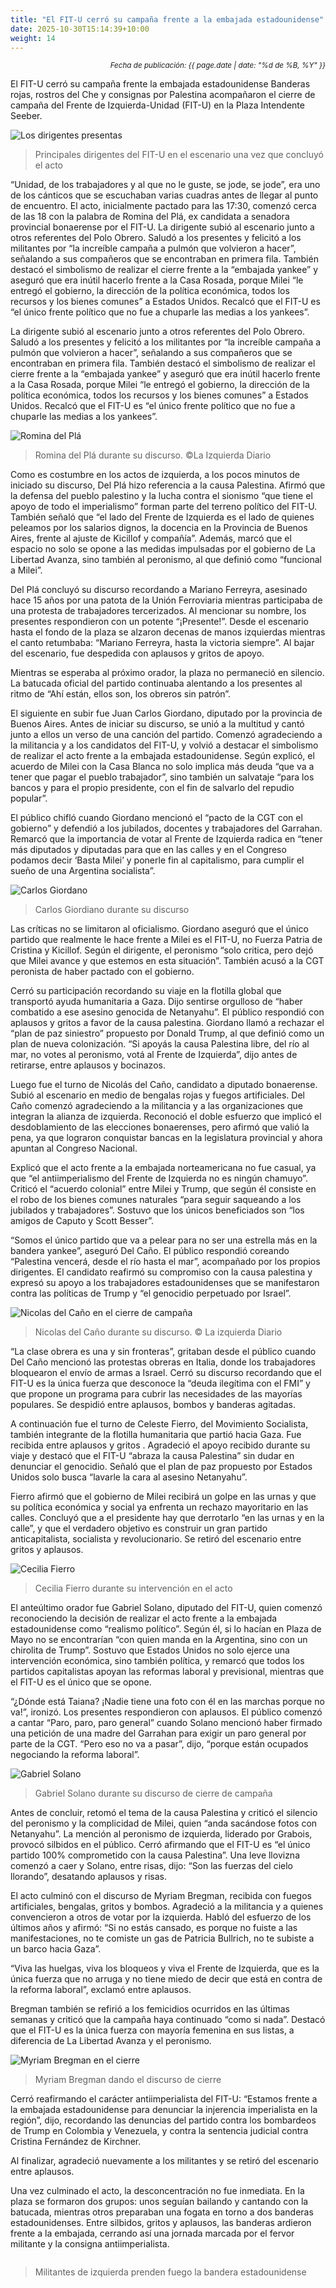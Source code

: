 ```yaml
---
title: "El FIT-U cerró su campaña frente a la embajada estadounidense"
date: 2025-10-30T15:14:39+10:00
weight: 14
---
```

<div align="right">
  <small><em>Fecha de publicación: {{ page.date | date: "%d de %B, %Y" }}</em></small>
</div>

El FIT-U cerró su campaña frente la embajada estadounidense
Banderas rojas, rostros del Che y consignas por Palestina acompañaron el cierre de campaña del Frente de Izquierda-Unidad (FIT-U) en la Plaza Intendente Seeber.

![Los dirigentes presentas](https://raw.githubusercontent.com/latrinchera/latrinchera/refs/heads/master/images/principales-dirigentes.jpg)
> Principales dirigentes del FIT-U en el escenario una vez que concluyó el acto

“Unidad, de los trabajadores y al que no le guste, se jode, se jode”, era uno de los cánticos que se escuchaban varias cuadras antes de llegar al punto de encuentro. El acto, inicialmente pactado para las 17:30, comenzó cerca de las 18 con la palabra de Romina del Plá, ex candidata a senadora provincial bonaerense por el FIT-U.
La dirigente subió al escenario junto a otros referentes del Polo Obrero. Saludó a los presentes y felicitó a los militantes por “la increíble campaña a pulmón que volvieron a hacer”, señalando a sus compañeros que se encontraban en primera fila. También destacó el simbolismo de realizar el cierre frente a la “embajada yankee” y aseguró que era inútil hacerlo frente a la Casa Rosada, porque Milei “le entregó el gobierno, la dirección de la política económica, todos los recursos y los bienes comunes” a Estados Unidos. Recalcó que el FIT-U es “el único frente político que no fue a chuparle las medias a los yankees”.

La dirigente subió al escenario junto a otros referentes del Polo Obrero. Saludó a los presentes y felicitó a los militantes por “la increíble campaña a pulmón que volvieron a hacer”, señalando a sus compañeros que se encontraban en primera fila. También destacó el simbolismo de realizar el cierre frente a la “embajada yankee” y aseguró que era inútil hacerlo frente a la Casa Rosada, porque Milei “le entregó el gobierno, la dirección de la política económica, todos los recursos y los bienes comunes” a Estados Unidos. Recalcó que el FIT-U es “el único frente político que no fue a chuparle las medias a los yankees”.

![Romina del Plá](https://raw.githubusercontent.com/latrinchera/latrinchera/refs/heads/master/images/romina-del-pla.jpg)
> Romina del Plá durante su discurso. ©La Izquierda Diario

Como es costumbre en los actos de izquierda, a los pocos minutos de iniciado su discurso, Del Plá hizo referencia a la causa Palestina. Afirmó que la defensa del pueblo palestino y la lucha contra el sionismo “que tiene el apoyo de todo el imperialismo” forman parte del terreno político del FIT-U. También señaló que “el lado del Frente de Izquierda es el lado de quienes peleamos por los salarios dignos, la docencia en la Provincia de Buenos Aires, frente al ajuste de Kicillof y compañía”. Además, marcó que el espacio no solo se opone a las medidas impulsadas por el gobierno de La Libertad Avanza, sino también al peronismo, al que definió como “funcional a Milei”.

Del Plá concluyó su discurso recordando a Mariano Ferreyra, asesinado hace 15 años por una patota de la Unión Ferroviaria mientras participaba de una protesta de trabajadores tercerizados. Al mencionar su nombre, los presentes respondieron con un potente “¡Presente!”. Desde el escenario hasta el fondo de la plaza se alzaron decenas de manos izquierdas mientras el canto retumbaba: “Mariano Ferreyra, hasta la victoria siempre”. Al bajar del escenario, fue despedida con aplausos y gritos de apoyo.

Mientras se esperaba al próximo orador, la plaza no permaneció en silencio. La batucada oficial del partido continuaba alentando a los presentes al ritmo de “Ahí están, ellos son, los obreros sin patrón”.

El siguiente en subir fue Juan Carlos Giordano, diputado por la provincia de Buenos Aires. Antes de iniciar su discurso, se unió a la multitud y cantó junto a ellos un verso de una canción del partido. Comenzó agradeciendo a la militancia y a los candidatos del FIT-U, y volvió a destacar el simbolismo de realizar el acto frente a la embajada estadounidense. Según explicó, el acuerdo de Milei con la Casa Blanca no solo implica más deuda “que va a tener que pagar el pueblo trabajador”, sino también un salvataje “para los bancos y para el propio presidente, con el fin de salvarlo del repudio popular”.

El público chifló cuando Giordano mencionó el “pacto de la CGT con el gobierno” y defendió a los jubilados, docentes y trabajadores del Garrahan. Remarcó que la importancia de votar al Frente de Izquierda radica en “tener más diputados y diputadas para que en las calles y en el Congreso podamos decir ‘Basta Milei’ y ponerle fin al capitalismo, para cumplir el sueño de una Argentina socialista”.

![Carlos Giordano](https://raw.githubusercontent.com/latrinchera/latrinchera/refs/heads/master/images/carlos-giordano.jpg)
> Carlos Giordiano durante su discurso

Las críticas no se limitaron al oficialismo. Giordano aseguró que el único partido que realmente le hace frente a Milei es el FIT-U, no Fuerza Patria de Cristina y Kicillof. Según el dirigente, el peronismo “solo critica, pero dejó que Milei avance y que estemos en esta situación”. También acusó a la CGT peronista de haber pactado con el gobierno.

Cerró su participación recordando su viaje en la flotilla global que transportó ayuda humanitaria a Gaza. Dijo sentirse orgulloso de “haber combatido a ese asesino genocida de Netanyahu”. El público respondió con aplausos y gritos a favor de la causa palestina. Giordano llamó a rechazar el “plan de paz siniestro” propuesto por Donald Trump, al que definió como un plan de nueva colonización. “Si apoyás la causa Palestina libre, del río al mar, no votes al peronismo, votá al Frente de Izquierda”, dijo antes de retirarse, entre aplausos y bocinazos.

Luego fue el turno de Nicolás del Caño, candidato a diputado bonaerense. Subió al escenario en medio de bengalas rojas y fuegos artificiales. Del Caño comenzó agradeciendo a la militancia y a las organizaciones que integran la alianza de izquierda. Reconoció el doble esfuerzo que implicó el desdoblamiento de las elecciones bonaerenses, pero afirmó que valió la pena, ya que lograron conquistar bancas en la legislatura provincial y ahora apuntan al Congreso Nacional.

Explicó que el acto frente a la embajada norteamericana no fue casual, ya que “el antiimperialismo del Frente de Izquierda no es ningún chamuyo”. Criticó el “acuerdo colonial” entre Milei y Trump, que según él consiste en el robo de los bienes comunes naturales “para seguir saqueando a los jubilados y trabajadores”. Sostuvo que los únicos beneficiados son “los amigos de Caputo y Scott Besser”.

“Somos el único partido que va a pelear para no ser una estrella más en la bandera yankee”, aseguró Del Caño. El público respondió coreando “Palestina vencerá, desde el río hasta el mar”, acompañado por los propios dirigentes. El candidato reafirmó su compromiso con la causa palestina y expresó su apoyo a los trabajadores estadounidenses que se manifestaron contra las políticas de Trump y “el genocidio perpetuado por Israel”.

![Nicolas del Caño en el cierre de campaña](https://raw.githubusercontent.com/latrinchera/latrinchera/refs/heads/master/images/del-ca%C3%B1o-cierre.jpg)
> Nicolas del Caño durante su discurso. © La izquierda Diario

“La clase obrera es una y sin fronteras”, gritaban desde el público cuando Del Caño mencionó las protestas obreras en Italia, donde los trabajadores bloquearon el envío de armas a Israel. Cerró su discurso recordando que el FIT-U es la única fuerza que desconoce la “deuda ilegítima con el FMI” y que propone un programa para cubrir las necesidades de las mayorías populares. Se despidió entre aplausos, bombos y banderas agitadas.

A continuación fue el turno de Celeste Fierro, del Movimiento Socialista, también integrante de la flotilla humanitaria que partió hacia Gaza. Fue recibida entre aplausos y gritos .  Agradeció el apoyo recibido durante su viaje y destacó que el FIT-U “abraza la causa Palestina” sin dudar en denunciar el genocidio. Señaló que el plan de paz propuesto por Estados Unidos solo busca “lavarle la cara al asesino Netanyahu”.

Fierro afirmó que el gobierno de Milei recibirá un golpe en las urnas y que su política económica y social ya enfrenta un rechazo mayoritario en las calles. Concluyó que a el presidente hay que derrotarlo “en las urnas y en la calle”, y que el verdadero objetivo es construir un gran partido anticapitalista, socialista y revolucionario. Se retiró del escenario entre gritos y aplausos.

![Cecilia Fierro](https://raw.githubusercontent.com/latrinchera/latrinchera/refs/heads/master/images/cecilia-ferro.jpg)
> Cecilia Fierro durante su intervención en el acto

El anteúltimo orador fue Gabriel Solano, diputado del FIT-U, quien comenzó reconociendo la decisión de realizar el acto frente a la embajada estadounidense como “realismo político”. Según él, si lo hacían en Plaza de Mayo no se encontrarían “con quien manda en la Argentina, sino con un chirolita de Trump”. Sostuvo que Estados Unidos no solo ejerce una intervención económica, sino también política, y remarcó que todos los partidos capitalistas apoyan las reformas laboral y previsional, mientras que el FIT-U es el único que se opone.

“¿Dónde está Taiana? ¡Nadie tiene una foto con él en las marchas porque no va!”, ironizó. Los presentes respondieron con aplausos. El público comenzó a cantar “Paro, paro, paro general” cuando Solano mencionó haber firmado una petición de una madre del Garrahan para exigir un paro general por parte de la CGT. “Pero eso no va a pasar”, dijo, “porque están ocupados negociando la reforma laboral”.

![Gabriel Solano](https://raw.githubusercontent.com/latrinchera/latrinchera/refs/heads/master/images/gabriel-solano.jpg)
> Gabriel Solano durante su discurso de cierre de campaña

Antes de concluir, retomó el tema de la causa Palestina y criticó el silencio del peronismo y la complicidad de Milei, quien “anda sacándose fotos con Netanyahu”. La mención al peronismo de izquierda, liderado por Grabois, provocó silbidos en el público. Cerró afirmando que el FIT-U es “el único partido 100% comprometido con la causa Palestina”. Una leve llovizna comenzó a caer y Solano, entre risas, dijo: “Son las fuerzas del cielo llorando”, desatando aplausos y risas.

El acto culminó con el discurso de Myriam Bregman, recibida con fuegos artificiales, bengalas, gritos y bombos. Agradeció a la militancia y a quienes convencieron a otros de votar por la izquierda. Habló del esfuerzo de los últimos años y afirmó: “Si no estás cansado, es porque no fuiste a las manifestaciones, no te comiste un gas de Patricia Bullrich, no te subiste a un barco hacia Gaza”.

“Viva las huelgas, viva los bloqueos y viva el Frente de Izquierda, que es la única fuerza que no arruga y no tiene miedo de decir que está en contra de la reforma laboral”, exclamó entre aplausos.

Bregman también se refirió a los femicidios ocurridos en las últimas semanas y criticó que la campaña haya continuado “como si nada”. Destacó que el FIT-U es la única fuerza con mayoría femenina en sus listas, a diferencia de La Libertad Avanza y el peronismo.

![Myriam Bregman en el cierre](https://raw.githubusercontent.com/latrinchera/latrinchera/refs/heads/master/images/myriam-cierre.jpg)
> Myriam Bregman dando el discurso de cierre

Cerró reafirmando el carácter antiimperialista del FIT-U: “Estamos frente a la embajada estadounidense para denunciar la injerencia imperialista en la región”, dijo, recordando las denuncias del partido contra los bombardeos de Trump en Colombia y Venezuela, y contra la sentencia judicial contra Cristina Fernández de Kirchner.

Al finalizar, agradeció nuevamente a los militantes y se retiró del escenario entre aplausos.

Una vez culminado el acto, la desconcentración no fue inmediata. En la plaza se formaron dos grupos: unos seguían bailando y cantando con la batucada, mientras otros preparaban una fogata en torno a dos banderas estadounidenses. Entre silbidos, gritos y aplausos, las banderas ardieron frente a la embajada, cerrando así una jornada marcada por el fervor militante y la consigna antiimperialista.

![]()
> Militantes de izquierda prenden fuego la bandera estadounidense
<!--Se subirá el 23 de octubre de 2025 -->
<!--Business advisory is the final tier of the accounting pyramid.-->
<!--more-->

<!--Business advisory involves reporting on performance as well as advising on strategic plans, risk assessment, and succession plans.

![Accounting Services](/images/austin-distel-nGc5RT2HmF0-unsplash.jpg)

# Objectives

Financial accounting and financial reporting are often used as synonyms.

1. According to International Financial Reporting Standards: the objective of financial reporting is:
2. To provide financial information that is useful to existing and potential investors, lenders and other creditors in making decisions about providing resources to the reporting entity.
3. According to the European Accounting Association:

## Relevance

Relevance is the capacity of the financial information to influence the decision of its users. The ingredients of relevance are the predictive value and confirmatory value. Materiality is a sub-quality of relevance.

> The ingredients of relevance are the predictive value and confirmatory value.

Information is considered material if its omission or misstatement could influence the economic decisions of users taken on the basis of the financial statements.

## Faithful Representation

Faithful representation means that the actual effects of the transactions shall be properly accounted for and reported in the financial statements. The words and numbers must match what really happened in the transaction. The ingredients of faithful representation are completeness, neutrality and free from error.

## Enhancing Qualitative Characteristics

### Verifiability

Verifiability implies consensus between the different knowledgeable and independent users of financial information. Such information must be supported by sufficient evidence to follow the principle of objectivity.

### Comparability

Comparability is the uniform application of accounting methods across entities in the same industry. The principle of consistency is under comparability. Consistency is the uniform application of accounting across points in time within an entity.

### Understandability

Understandability means that accounting reports should be expressed as clearly as possible and should be understood by those to whom the information is relevant.
Timeliness: Timeliness implies that financial information must be presented to the users before a decision is to be made.

---

## Statement of cash flows

The statement of cash flows considers the inputs and outputs in concrete cash within a stated period. The general template of a cash flow statement is as follows: Cash Inflow - Cash Outflow + Opening Balance = Closing Balance

| Cash Inflow | Outflow   | Opening Balance |
| ----------- | --------- | --------------- |
| _Monday_    | `Tuesday` | **Wednesday**   |
| 1           | 2         | 3               |

**Example 1:** in the beginning of September, Ellen started out with $5 in her bank account. During that same month, Ellen borrowed $20 from Tom. At the end of the month, Ellen bought a pair of shoes for $7. Ellen's cash flow statement for the month of September looks like this:

- Cash inflow: $20
- Cash outflow:$7
- Opening balance: $5
- Closing balance: $20 – $7 + $5 = $18

**Example 2:** in the beginning of June, WikiTables, a company that buys and resells tables, sold 2 tables. They'd originally bought the tables for $25 each, and sold them at a price of $50 per table. The first table was paid out in cash however the second one was bought in credit terms. WikiTables' cash flow statement for the month of June looks like this:

> **Important:** the cash flow statement only considers the exchange of actual cash, and ignores what the person in question owes or is owed.

## Statement of financial position (balance sheet)

The balance sheet is the financial statement showing a firm's assets, liabilities and equity (capital) at a set point in time, usually the end of the fiscal year reported on the accompanying income statement.

- **fixed assets**
  - property
  - building
  - equipment (such as factory machinery)
- **intangible assets**
  - copyrights
  - trademarks
  - patents
    - pending
    - international
- goodwill

Owner's equity, sometimes referred to as net assets, is represented differently depending on the type of business ownership. Business ownership can be in the form of a sole proprietorship, partnership, or a corporation. For a corporation, the owner's equity portion usually shows common stock, and retained earnings (earnings kept in the company). Retained earnings come from the retained earnings statement, prepared prior to the balance sheet.-->
